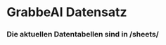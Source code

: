 











































































































































































































































































































































# GrabbeAI Datensatz





### Die aktuellen Datentabellen sind in /sheets/


